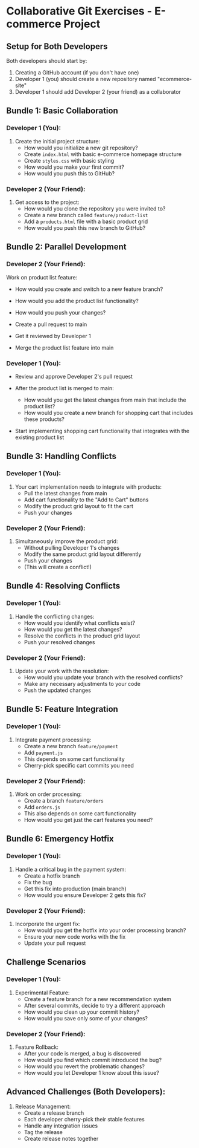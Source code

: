 # Collaborative Git Exercises - E-commerce Project

## Setup for Both Developers
Both developers should start by:
1. Creating a GitHub account (if you don't have one)
2. Developer 1 (you) should create a new repository named "ecommerce-site"
3. Developer 1 should add Developer 2 (your friend) as a collaborator

## Bundle 1: Basic Collaboration

### Developer 1 (You):
1. Create the initial project structure:
   - How would you initialize a new git repository?
   - Create `index.html` with basic e-commerce homepage structure
   - Create `styles.css` with basic styling
   - How would you make your first commit?
   - How would you push this to GitHub?

### Developer 2 (Your Friend):
1. Get access to the project:
   - How would you clone the repository you were invited to?
   - Create a new branch called `feature/product-list`
   - Add a `products.html` file with a basic product grid
   - How would you push this new branch to GitHub?

## Bundle 2: Parallel Development

### Developer 2 (Your Friend):
Work on product list feature:
- How would you create and switch to a new feature branch?
- How would you add the product list functionality?
- How would you push your changes?

- Create a pull request to main
- Get it reviewed by Developer 1
- Merge the product list feature into main

### Developer 1 (You):
- Review and approve Developer 2's pull request
- After the product list is merged to main:
   - How would you get the latest changes from main that include the product list?
   - How would you create a new branch for shopping cart that includes these products?

- Start implementing shopping cart functionality that integrates with the existing product list

## Bundle 3: Handling Conflicts

### Developer 1 (You):
1. Your cart implementation needs to integrate with products:
   - Pull the latest changes from main
   - Add cart functionality to the "Add to Cart" buttons
   - Modify the product grid layout to fit the cart
   - Push your changes

### Developer 2 (Your Friend):
1. Simultaneously improve the product grid:
   - Without pulling Developer 1's changes
   - Modify the same product grid layout differently
   - Push your changes
   - (This will create a conflict!)

## Bundle 4: Resolving Conflicts

### Developer 1 (You):
1. Handle the conflicting changes:
   - How would you identify what conflicts exist?
   - How would you get the latest changes?
   - Resolve the conflicts in the product grid layout
   - Push your resolved changes

### Developer 2 (Your Friend):
1. Update your work with the resolution:
   - How would you update your branch with the resolved conflicts?
   - Make any necessary adjustments to your code
   - Push the updated changes

## Bundle 5: Feature Integration

### Developer 1 (You):
1. Integrate payment processing:
   - Create a new branch `feature/payment`
   - Add `payment.js`
   - This depends on some cart functionality
   - Cherry-pick specific cart commits you need

### Developer 2 (Your Friend):
1. Work on order processing:
   - Create a branch `feature/orders`
   - Add `orders.js`
   - This also depends on some cart functionality
   - How would you get just the cart features you need?

## Bundle 6: Emergency Hotfix

### Developer 1 (You):
1. Handle a critical bug in the payment system:
   - Create a hotfix branch
   - Fix the bug
   - Get this fix into production (main branch)
   - How would you ensure Developer 2 gets this fix?

### Developer 2 (Your Friend):
1. Incorporate the urgent fix:
   - How would you get the hotfix into your order processing branch?
   - Ensure your new code works with the fix
   - Update your pull request

## Challenge Scenarios

### Developer 1 (You):
1. Experimental Feature:
   - Create a feature branch for a new recommendation system
   - After several commits, decide to try a different approach
   - How would you clean up your commit history?
   - How would you save only some of your changes?

### Developer 2 (Your Friend):
1. Feature Rollback:
   - After your code is merged, a bug is discovered
   - How would you find which commit introduced the bug?
   - How would you revert the problematic changes?
   - How would you let Developer 1 know about this issue?

## Advanced Challenges (Both Developers):
1. Release Management:
   - Create a release branch
   - Each developer cherry-pick their stable features
   - Handle any integration issues
   - Tag the release
   - Create release notes together
